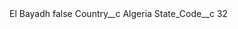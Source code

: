 <?xml version="1.0" encoding="UTF-8"?>
<CustomMetadata xmlns="http://soap.sforce.com/2006/04/metadata" xmlns:xsi="http://www.w3.org/2001/XMLSchema-instance" xmlns:xsd="http://www.w3.org/2001/XMLSchema">
    <label>El Bayadh</label>
    <protected>false</protected>
    <values>
        <field>Country__c</field>
        <value xsi:type="xsd:string">Algeria</value>
    </values>
    <values>
        <field>State_Code__c</field>
        <value xsi:type="xsd:string">32</value>
    </values>
</CustomMetadata>
